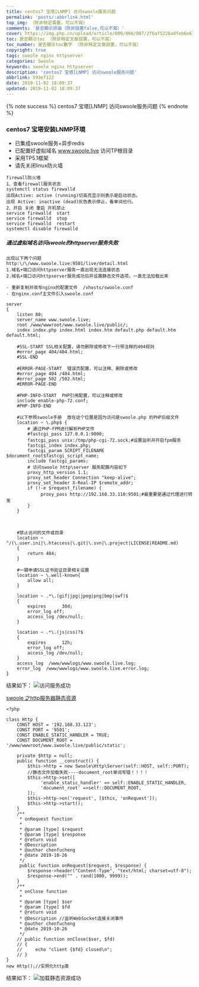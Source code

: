 ```yaml
---
title: centos7 宝塔[LNMP] 访问swoole服务问题
permalink: 'posts/:abbrlink.html'
top_img: （除非特定需要，可以不寫）
comments: '是否顯示評論（除非設置false,可以不寫）'
cover: https://img.php.cn/upload/article/000/000/007/2f6af5226adfeb6e67b09841b303e379.jpg
toc: 是否顯示toc （除非特定文章設置，可以不寫）
toc_number: 是否顯示toc數字 （除非特定文章設置，可以不寫）
copyright: true
tags: swoole nginx httpserver
categories: Swoole
keywords: swoole nginx httpserver 
description: 'centos7 宝塔[LNMP] 访问swoole服务问题'
abbrlink: 593ef122
date: 2019-11-02 18:09:37
updated: 2019-11-02 18:09:37
---
```

<meta name="referrer" content="never">
<blockquote class="blockquote-center"></blockquote>
{% note success %}
centos7 宝塔[LNMP] 访问swoole服务问题
{% endnote %}

### centos7 宝塔安装LNMP环境
- 已集成swoole服务+异步redis
- 已配置好虚拟域名 www.swoole.live 访问TP根目录
- 采用TP5.1框架
- 请先关闭linux防火墙
```
firewall防火墙
1、查看firewall服务状态
systemctl status firewalld
出现Active: active (running)切高亮显示则表示是启动状态。
出现 Active: inactive (dead)灰色表示停止，看单词也行。
2、开启 关闭 重启 开机禁止
service firewalld  start
service firewalld  stop
service firewalld  restart
systemctl disable firewalld
```
<!--more-->
##### 通过虚拟域名访问swoole的httpserver服务失败 

```
出现以下两个问题
http:\/\/www.swoole.live:9501/live/detail.html
1.域名+端口访问httpserver服务一直出现无法连接状态 
2.域名+端口访问httpserver服务成功后并设置静态文件选项，一直无法加载出来

- 重新复制并改写nginx的配置文件  /vhosts/swoole.conf
- 在nginx.conf主文件引入swoole.conf
```
```
server
{
    listen 80;
    server_name www.swoole.live;
	root /www/wwwroot/www.swoole.live/public/;
	index index.php index.html index.htm default.php default.htm default.html;

    #SSL-START SSL相关配置，请勿删除或修改下一行带注释的404规则
    #error_page 404/404.html;
    #SSL-END
    
    #ERROR-PAGE-START  错误页配置，可以注释、删除或修改
    #error_page 404 /404.html;
    #error_page 502 /502.html;
    #ERROR-PAGE-END
    
    #PHP-INFO-START  PHP引用配置，可以注释或修改
    include enable-php-72.conf;
    #PHP-INFO-END
    
    #以下参照swoole手册  放在这个位置是因为访问是swoole.php 的PHP后缀文件
    location ~ \.php$ {
    	# 通过PHP-FPM进行解析PHP文件
    	#fastcgi_pass 127.0.0.1:9000;
		fastcgi_pass unix:/tmp/php-cgi-72.sock;#设置监听并开启fpm服务
		fastcgi_index index.php;
		fastcgi_param SCRIPT_FILENAME $document_root$fastcgi_script_name;
		include fastcgi_params;
		# 访问swoole http\server 服务配置内容如下
		proxy_http_version 1.1;
        proxy_set_header Connection "keep-alive";
        proxy_set_header X-Real-IP $remote_addr;
        if (!-e $request_filename) {
             proxy_pass http://192.168.33.110:9501;#最重要是通过代理进行转发
        }
	}
    
    
    
    #禁止访问的文件或目录
    location ~ ^/(\.user.ini|\.htaccess|\.git|\.svn|\.project|LICENSE|README.md)
    {
        return 404;
    }
    
    #一键申请SSL证书验证目录相关设置
    location ~ \.well-known{
        allow all;
    }
    
    location ~ .*\.(gif|jpg|jpeg|png|bmp|swf)$
    {
        expires      30d;
        error_log off;
        access_log /dev/null;
    }
    
    location ~ .*\.(js|css)?$
    {
        expires      12h;
        error_log off;
        access_log /dev/null; 
    }
    access_log  /www/wwwlogs/www.swoole.live.log;
    error_log  /www/wwwlogs/www.swoole.live.error.log;
}
```
结果如下：
![访问服务成功](https://upload-images.jianshu.io/upload_images/3098875-c1b2333f5e489132.png?imageMogr2/auto-orient/strip%7CimageView2/2/w/1240)

[swoole 之http服务器静态资源](https://blog.csdn.net/hudeyong926/article/details/99540724)
```
<?php

class Http {
    CONST HOST = '192.168.33.123';
    CONST PORT = '9501';
    CONST ENABLE_STATIC_HANDLER = TRUE;
    CONST DOCUMENT_ROOT = '/www/wwwroot/www.swoole.live/public/static';
    
    private $http = null;
    public function __construct() {
        $this->http = new Swoole\Http\Server(self::HOST, self::PORT);
        //静态文件加载失败----document_root单词写错！！！！
        $this->http->set([
             'enable_static_handler' => self::ENABLE_STATIC_HANDLER,
             'document_root' =>self::DOCUMENT_ROOT,
        ]);
        $this->http->on('request', [$this, 'onRequest']);
        $this->http->start();
    }
    /**
     * onRequest function 
     *
     * @param [type] $request
     * @param [type] $response
     * @return void
     * @Description  
     * @author chenfucheng
     * @date 2019-10-26
     */
	 public function onRequest($request, $response) {
        $response->header("Content-Type", "text/html; charset=utf-8");
        $response->end("" . rand(1000, 9999));
    }
    /**
     * onClose function
     *
     * @param [type] $ser
     * @param [type] $fd
     * @return void
     * @Description //监听WebSocket连接关闭事件
     * @author chenfucheng
     * @date 2019-10-26
     */
    // public function onClose($ser, $fd)
    // {
    //     echo "client {$fd} closed\n";
    // }
}
new Http();//实例化http类
```
结果如下：
![加载静态资源成功](https://upload-images.jianshu.io/upload_images/3098875-11db2661a6c25b43.png?imageMogr2/auto-orient/strip%7CimageView2/2/w/1240)


